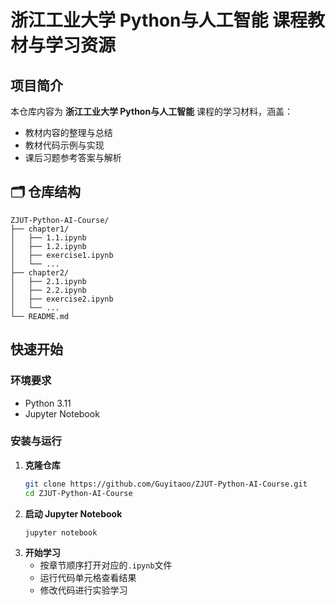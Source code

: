 # 浙江工业大学 Python与人工智能 课程教材与学习资源

## 项目简介

本仓库内容为 **浙江工业大学 Python与人工智能** 课程的学习材料，涵盖：
- 教材内容的整理与总结
- 教材代码示例与实现
- 课后习题参考答案与解析

## 🗂️ 仓库结构
```
ZJUT-Python-AI-Course/
├── chapter1/
│   ├── 1.1.ipynb
│   ├── 1.2.ipynb
│   ├── exercise1.ipynb
│   └── ...
├── chapter2/                  
│   ├── 2.1.ipynb
│   ├── 2.2.ipynb
│   ├── exercise2.ipynb
│   └── ...
└── README.md
```
## 快速开始

### 环境要求
- Python 3.11
- Jupyter Notebook

### 安装与运行
1. **克隆仓库**
   ```bash
   git clone https://github.com/Guyitaoo/ZJUT-Python-AI-Course.git
   cd ZJUT-Python-AI-Course
2. **启动 Jupyter Notebook**
   ```bash
   jupyter notebook
   ```
3. **开始学习**
   - 按章节顺序打开对应的`.ipynb`文件
   - 运行代码单元格查看结果
   - 修改代码进行实验学习